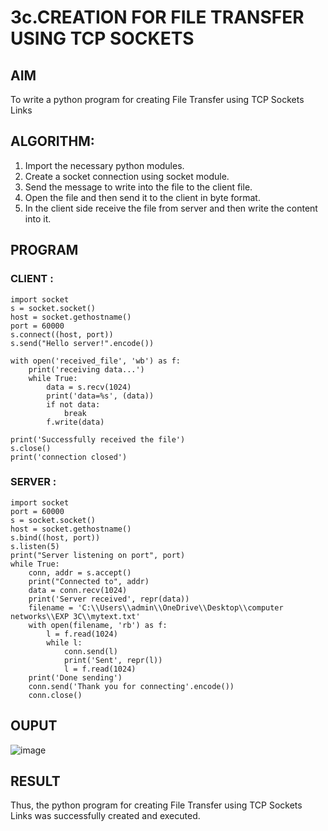 # 3c.CREATION FOR FILE TRANSFER USING TCP SOCKETS
## AIM
To write a python program for creating File Transfer using TCP Sockets Links
## ALGORITHM:
1. Import the necessary python modules.
2. Create a socket connection using socket module.
3. Send the message to write into the file to the client file.
4. Open the file and then send it to the client in byte format.
5. In the client side receive the file from server and then write the content into it.
## PROGRAM
### CLIENT :
~~~
import socket
s = socket.socket()
host = socket.gethostname()
port = 60000
s.connect((host, port))
s.send("Hello server!".encode())

with open('received_file', 'wb') as f:
    print('receiving data...')
    while True:
        data = s.recv(1024)
        print('data=%s', (data))
        if not data:
            break
        f.write(data)

print('Successfully received the file')
s.close()
print('connection closed')
~~~
### SERVER :
~~~
import socket
port = 60000
s = socket.socket()
host = socket.gethostname()
s.bind((host, port))
s.listen(5)
print("Server listening on port", port)
while True:
    conn, addr = s.accept()
    print("Connected to", addr)
    data = conn.recv(1024)
    print('Server received', repr(data))
    filename = 'C:\\Users\\admin\\OneDrive\\Desktop\\computer networks\\EXP 3C\\mytext.txt'
    with open(filename, 'rb') as f:
        l = f.read(1024)
        while l:
            conn.send(l)
            print('Sent', repr(l))
            l = f.read(1024)
    print('Done sending')
    conn.send('Thank you for connecting'.encode())
    conn.close()
~~~
## OUPUT
![image](https://github.com/Meenu2823/3c.FILE_TRANSFER_USING_TCP_SOCKETS/assets/139416219/01f298ea-be12-4b42-a2c0-ae5b52e08225)

## RESULT
Thus, the python program for creating File Transfer using TCP Sockets Links was 
successfully created and executed.
